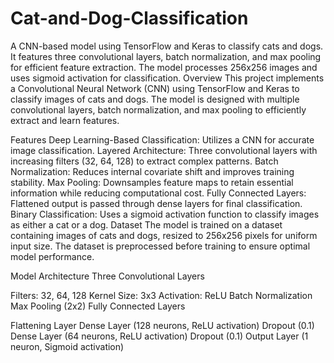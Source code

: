 # Cat-and-Dog-Classification
A CNN-based model using TensorFlow and Keras to classify cats and dogs. It features three convolutional layers, batch normalization, and max pooling for efficient feature extraction. The model processes 256x256 images and uses sigmoid activation for classification. 
Overview
This project implements a Convolutional Neural Network (CNN) using TensorFlow and Keras to classify images of cats and dogs. The model is designed with multiple convolutional layers, batch normalization, and max pooling to efficiently extract and learn features.

Features
Deep Learning-Based Classification: Utilizes a CNN for accurate image classification.
Layered Architecture: Three convolutional layers with increasing filters (32, 64, 128) to extract complex patterns.
Batch Normalization: Reduces internal covariate shift and improves training stability.
Max Pooling: Downsamples feature maps to retain essential information while reducing computational cost.
Fully Connected Layers: Flattened output is passed through dense layers for final classification.
Binary Classification: Uses a sigmoid activation function to classify images as either a cat or a dog.
Dataset
The model is trained on a dataset containing images of cats and dogs, resized to 256x256 pixels for uniform input size. The dataset is preprocessed before training to ensure optimal model performance.

Model Architecture
Three Convolutional Layers

Filters: 32, 64, 128
Kernel Size: 3x3
Activation: ReLU
Batch Normalization
Max Pooling (2x2)
Fully Connected Layers

Flattening Layer
Dense Layer (128 neurons, ReLU activation)
Dropout (0.1)
Dense Layer (64 neurons, ReLU activation)
Dropout (0.1)
Output Layer (1 neuron, Sigmoid activation)
